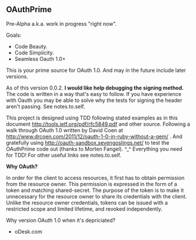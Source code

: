 **OAuthPrime**
---
Pre-Alpha a.k.a. work in progress "right now".

Goals:
 * Code Beauty.
 * Code Simplicity.
 * Seamless Oauth 1.0+

This is your prime source for OAuth 1.0.  And may in the future
include later versions.

As of this version 0.0.2. **I would like help debugging the signing
method.**  The code is written in a way that's easy to follow.  If
you have experience with Oauth you may be able to solve why the
tests for signing the header aren't passing.  See notes.to.self.

This project is designed using TDD following stated examples as in
this document http://tools.ietf.org/pdf/rfc5849.pdf and other source.
Following a walk through OAuth 1.0 written by David Coen at
http://www.drcoen.com/2011/12/oauth-1-0-in-ruby-without-a-gem/ .  And
gratefully using http://oauth-sandbox.sevengoslings.net/ to test
the OAuthPrime code out (thanks to Morten Fangel). ^_^
Everything you need for TDD!  For other useful links see notes.to.self.

**Why OAuth?**

In order for the client to access resources, it first has to obtain
permission from the resource owner. This permission is expressed in
the form of a token and matching shared-secret. The purpose of the
token is to make it unnecessary for the resource owner to share its
credentials with the client. Unlike the resource owner credentials,
tokens can be issued with a restricted scope and limited lifetime,
and revoked independently.

Why version OAuth 1.0 when it's depriciated?

 * oDesk.com

